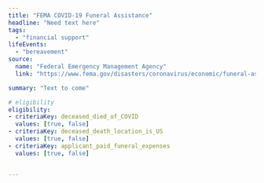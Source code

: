 ```yaml
---
title: "FEMA COVID-19 Funeral Assistance"
headline: "Need text here"
tags: 
  - "financial support"
lifeEvents: 
  - "bereavement"
source:
  name: "Federal Emergency Management Agency"
  link: "https://www.fema.gov/disasters/coronavirus/economic/funeral-assistance#resources"

summary: "Text to come"

# eligibility
eligibility:
- criteriaKey: deceased_died_of_COVID
  values: [true, false]
- criteriaKey: deceased_death_location_is_US
  values: [true, false]
- criteriaKey: applicant_paid_funeral_expenses
  values: [true, false]


---
```

